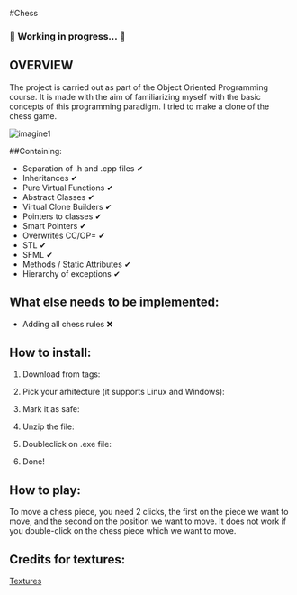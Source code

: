 #Chess


### 🚧 Working in progress... 🚧

## OVERVIEW

The project is carried out as part of the Object Oriented Programming course. It is made with the aim of familiarizing myself with the basic concepts of this programming paradigm. I tried to make a clone of the chess game.

![imagine1](https://i.pinimg.com/474x/fe/ae/38/feae388c1360655169fa425d1bc4fe62.jpg)

##Containing:

- Separation of .h and .cpp files ✔
- Inheritances ✔
- Pure Virtual Functions ✔
- Abstract Classes ✔
- Virtual Clone Builders ✔
- Pointers to classes ✔
- Smart Pointers ✔
- Overwrites CC/OP= ✔
- STL ✔
- SFML ✔
- Methods / Static Attributes ✔
- Hierarchy of exceptions ✔

## What else needs to be implemented:

- Adding all chess rules ❌

## How to install:

1) Download from tags:
  

2) Pick your arhitecture (it supports Linux and Windows):


3) Mark it as safe:


4) Unzip the file:


5) Doubleclick on .exe file:


6) Done!

## How to play:

To move a chess piece, you need 2 clicks, the first on the piece we want to move,
and the second on the position we want to move. It does not work if you double-click on the chess piece
which we want to move.

## Credits for textures:

[Textures](https://opengameart.org/content/chess-pieces-and-board-squares)
